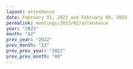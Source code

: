 ```yaml
---
layout: attendance
date: February 01, 2023 and February 08, 2023
permalink: meetings/2023/02/attendance
year: "2023"
month: "02"
prev_year: "2022"
prev_month: "12"
prev_prev_year: "2022"
prev_prev_month: "09"
---
```


